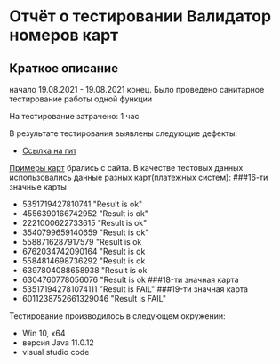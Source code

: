 # Отчёт о тестировании Валидатор номеров карт

## Краткое описание

начало 19.08.2021 - 19.08.2021 конец.
Было проведено cанитарное тестирование работы одной функции

На тестирование затрачено: 1 час

В результате тестирования выявлены следующие дефекты:
* [Ссылка на гит](https://github.com/Nef1lim23/java1/issues/1#issue-975709125)


[Примеры карт](https://www.freeformatter.com/credit-card-number-generator-validator.html) брались с сайта.
В качестве тестовых данных использовались данные разных карт(платежных систем):
###16-ти значные карты
* 5351719427810741  "Result is ok"
* 4556390166742952  "Result is ok"
* 2221000622733615  "Result is ok"
* 3540799659140659  "Result is ok"
* 5588716287917579  "Result is ok
* 6762034742090164  "Result is ok
* 5584814698736292  "Result is ok
* 6397804088658938  "Result is ok
* 6304760778056076  "Result is ok
###18-ти значная карта
* 535171942781074111 "Result is FAIL"
###19-ти значная карта
* 6011238752661329046 "Result is FAIL"

Тестирование производилось в следующем окружении:
*  Win 10, x64
* версия Java 11.0.12
* visual studio code